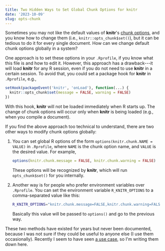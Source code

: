 ```yaml
---
title: Two Hidden Ways to Set Global Chunk Options for knitr
date: '2023-10-09'
slug: opts-chunk
---
```


Sometimes you may not like the default values of **knitr**'s [chunk
options](/knitr/options/), and you know how to change them (i.e.,
`knitr::opts_chunk$set()`), but it can be tedious to do it for every single
document. How can we change default chunk options globally in a system?

One approach is to set these options in your `.Rprofile`, if you know what this
file is and how to edit it. However, this approach has a drawback---it will load
**knitr** for any R session, even if you do not need to use **knitr** in a
certain session. To avoid that, you could set a package hook for **knitr** in
`.Rprofile`, e.g.,

``` r
setHook(packageEvent('knitr', 'onLoad'), function(...) {
  knitr::opts_chunk$set(message = FALSE, warning = FALSE)
})
```

With this hook, **knitr** will not be loaded immediately when R starts up. The
change of chunk options will occur only when **knitr** is being loaded (e.g.,
when you compile a document).

If you find the above approach too technical to understand, there are two other
ways to modify chunk options globally:

1.  You can set global R options of the form `options(knitr.chunk.NAME = VALUE)`
    in `.Rprofile`, where `NAME` is the chunk option name, and `VALUE` is the
    desired value. For example,

    ``` r
    options(knitr.chunk.message = FALSE, knitr.chunk.warning = FALSE)
    ```

    These options will be recognized by **knitr**, which will run
    `opts_chunk$set()` for you internally.

2.  Another way is for people who prefer environment variables over `.Rprofile`.
    You can set the environment variable `R_KNITR_OPTIONS` to a comma-separated
    value like this:

    ``` sh
    R_KNITR_OPTIONS="knitr.chunk.message=FALSE,knitr.chunk.warning=FALSE"
    ```

    Basically this value will be passed to `options()` and go to the previous
    way.

These two methods have existed for years but never been documented, because I
was not sure if they could be useful to anyone else (I use them occasionally).
Recently I seem to have seen [a use
case](https://github.com/yihui/yihui.org/discussions/1458#discussioncomment-7231836),
so I'm writing them down here.
